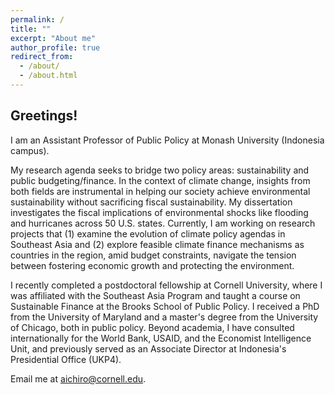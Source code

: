 ```yaml
---
permalink: /
title: ""
excerpt: "About me"
author_profile: true
redirect_from: 
  - /about/
  - /about.html
---
```



<h2> Greetings! </h2>

I am an Assistant Professor of Public Policy at Monash University (Indonesia campus). 

My research agenda seeks to bridge two policy areas: sustainability and public budgeting/finance. In the context of climate change, insights from both fields are instrumental in helping our society achieve environmental sustainability without sacrificing fiscal sustainability. My dissertation investigates the fiscal implications of environmental shocks like flooding and hurricanes across 50 U.S. states. Currently, I am working on research projects that (1) examine the evolution of climate policy agendas in Southeast Asia and (2) explore feasible climate finance mechanisms as countries in the region, amid budget constraints, navigate the tension between fostering economic growth and protecting the environment.
 
I recently completed a postdoctoral fellowship at Cornell University, where I was affiliated with the Southeast Asia Program and taught a course on Sustainable Finance at the Brooks School of Public Policy. I received a PhD from the University of Maryland and a master's degree from the University of Chicago, both in public policy. Beyond academia, I have consulted internationally for the World Bank, USAID, and the Economist Intelligence Unit, and previously served as an Associate Director at Indonesia's Presidential Office (UKP4).

Email me at [aichiro@cornell.edu](mailto:aichiro@cornell.edu).
